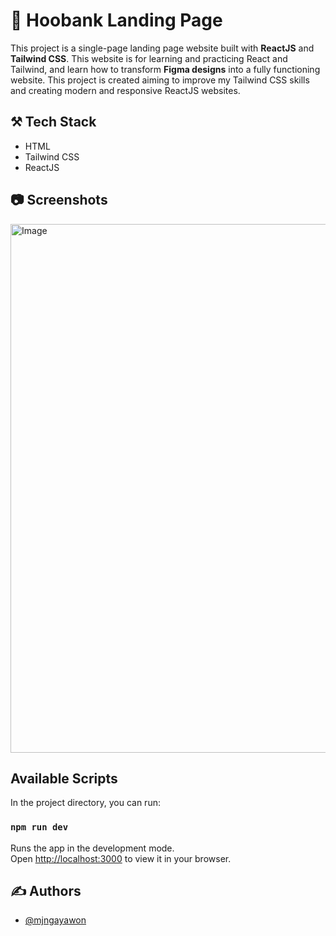 # 🏦 Hoobank Landing Page

This project is a single-page landing page website built with **ReactJS** and **Tailwind CSS**. This website is for learning and practicing React and Tailwind, and learn how to transform **Figma designs** into a fully functioning website. This project is created aiming to improve my Tailwind CSS skills and creating modern and responsive ReactJS websites.

## ⚒️ Tech Stack

- HTML
- Tailwind CSS
- ReactJS

## 📷 Screenshots

<img width="1903" height="846" alt="Image" src="https://github.com/user-attachments/assets/ef0750c8-2dc7-4cff-8ce9-818c79ecbb47" />

## Available Scripts

In the project directory, you can run:

### `npm run dev`

Runs the app in the development mode.\
Open [http://localhost:3000](http://localhost:3000) to view it in your browser.

## ✍️ Authors

- [@mjngayawon](https://github.com/mjngayawon)
